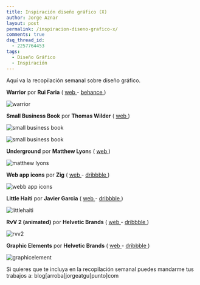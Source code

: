 ```yaml
---
title: Inspiración diseño gráfico (X)
author: Jorge Aznar
layout: post
permalink: /inspiracion-diseno-grafico-x/
comments: true
dsq_thread_id:
  - 2257764453
tags:
  - Diseño Gráfico
  - Inspiración
---
```

Aquí va la recopilación semanal sobre diseño gráfico.

<!--more-->

**Warrior** por **Rui Faria** ( <a href="http://cargocollective.com/RuiFaria" target="_blank">web </a>- <a href="http://www.behance.net/RuiFaria" target="_blank">behance </a>)

![warrior][1]

**Small Business Book** por **Thomas Wilder** ( <a href="http://www.thomaswilder.com/" target="_blank">web </a>)

![small business book][2]

![small business book][3]

**Underground** por **Matthew Lyon**s ( <a href="http://matthew-lyons.com/" target="_blank">web </a>)

![matthew lyons][4]

**Web app icons** por **Zig** ( <a href="http://www.dezzig.com/" target="_blank">web </a>- <a href="http://dribbble.com/Zig" target="_blank">dribbble </a>)

![webb app icons][5]

**Little Haiti** por **Javier Garcia** ( <a href="http://www.javiergd.com/" target="_blank">web </a>- <a href="http://dribbble.com/javiergdesign" target="_blank">dribbble </a>)

![littlehaiti][6]

**RvV 2 (animated)** por **Helvetic Brands** ( <a href="http://www.helveticbrands.ch/" target="_blank">web </a>- <a href="http://dribbble.com/helveticbrands" target="_blank">dribbble </a>)

![rvv2][7]

**Graphic Elements** por **Helvetic Brands** ( <a href="http://www.helveticbrands.ch/" target="_blank">web </a>- <a href="http://dribbble.com/helveticbrands" target="_blank">dribbble </a>)

![graphicelement][8]

Si quieres que te incluya en la recopilación semanal puedes mandarme tus trabajos a: blog[arroba]jorgeatgu[punto]com

 [1]: http://jorgeatgu.com/blog/img/2013/06/Warrior-by-Studio-Rui-Faria.jpg
 [2]: http://jorgeatgu.com/blog/img/2013/06/small_business_00.jpg
 [3]: http://jorgeatgu.com/blog/img/2013/06/small_business_01.jpg
 [4]: http://jorgeatgu.com/blog/img/2013/06/Poster-matthew-Lyons.jpg
 [5]: http://jorgeatgu.com/blog/img/2013/06/icones_1x.jpg
 [6]: http://jorgeatgu.com/blog/img/2013/06/hla-haiti-dribbble.jpg
 [7]: http://jorgeatgu.com/blog/img/2013/06/rvv.gif
 [8]: http://jorgeatgu.com/blog/img/2013/06/graphic_elements.gif